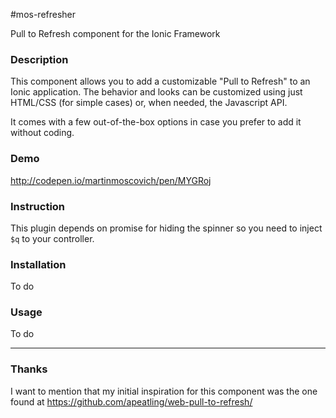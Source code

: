 #mos-refresher

Pull to Refresh component for the Ionic Framework

### Description

This component allows you to add a customizable "Pull to Refresh" to an Ionic application.
The behavior and looks can be customized using just HTML/CSS (for simple cases) or, when needed, the Javascript API.

It comes with a few out-of-the-box options in case you prefer to add it without coding.

### Demo

http://codepen.io/martinmoscovich/pen/MYGRoj

### Instruction

This plugin depends on promise for hiding the spinner so you need to inject `$q` to your controller. 

### Installation

To do

### Usage

To do

----------

### Thanks

I want to mention that my initial inspiration for this component was the one found at https://github.com/apeatling/web-pull-to-refresh/

